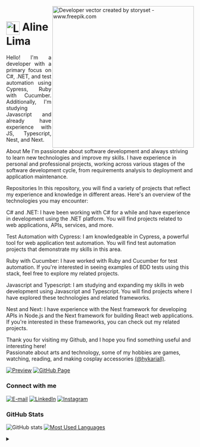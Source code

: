 <img align="right" alt="Developer vector created by storyset - www.freepik.com" height="380" src="https://user-images.githubusercontent.com/97471199/230774187-e482399b-492c-4c17-a831-0314bf90526e.png">

<h1>
    <a href="https://github.com/allinelima/">
     <img align="center" alt="Logo Aline Lima" width="36px" src="https://user-images.githubusercontent.com/97471199/230773934-2eeb538d-d992-4199-872e-117c1c635d81.png"></a>
    <span>Aline Lima</span>
</h1>

<p align="justify">Hello! I'm a developer with a primary focus on C#, .NET, and test automation using Cypress, Ruby with Cucumber. Additionally, I'm studying Javascript and already have experience with JS, Typescript, Nest, and Next.

About Me
I'm passionate about software development and always striving to learn new technologies and improve my skills. I have experience in personal and professional projects, working across various stages of the software development cycle, from requirements analysis to deployment and application maintenance.

Repositories
In this repository, you will find a variety of projects that reflect my experience and knowledge in different areas. Here's an overview of the technologies you may encounter:

C# and .NET: I have been working with C# for a while and have experience in development using the .NET platform. You will find projects related to web applications, APIs, services, and more.

Test Automation with Cypress: I am knowledgeable in Cypress, a powerful tool for web application test automation. You will find test automation projects that demonstrate my skills in this area.

Ruby with Cucumber: I have worked with Ruby and Cucumber for test automation. If you're interested in seeing examples of BDD tests using this stack, feel free to explore my related projects.

Javascript and Typescript: I am studying and expanding my skills in web development using Javascript and Typescript. You will find projects where I have explored these technologies and related frameworks.

Nest and Next: I have experience with the Nest framework for developing APIs in Node.js and the Next framework for building React web applications. If you're interested in these frameworks, you can check out my related projects.

Thank you for visiting my Github, and I hope you find something useful and interesting here!
<br>
 Passionate about arts and technology, some of my hobbies are games, watching, reading, and making cosplay accessories <a href="https://www.instagram.com/hykariall/">(@hykariall)</a>.</p>

[![Preview](https://img.shields.io/badge/Portfolio-000?style=for-the-badge&logo=github&logoColor=FF00F6)](https://allinelima.github.io/)
[![GitHub Page](https://img.shields.io/badge/allinelima.github.io-67136f?style=for-the-badge)](https://allinelima.github.io/)

<h3 align="left">Connect with me</h3>

[![E-mail](https://img.shields.io/badge/-Email-000?style=for-the-badge&logo=microsoft-outlook&logoColor=FF00F6&color:FFF)](mailto:allinelima@gmail.com)
[![LinkedIn](https://img.shields.io/badge/-LinkedIn-000?style=for-the-badge&logo=linkedin&logoColor=FF00F6&color:FFF)](https:/https://github.com/allinelima/)
[![Instagram](https://img.shields.io/badge/-Instagram-000?style=for-the-badge&logo=instagram&logoColor=FF00F6&color:FFF)](https://www.instagram.com/allinelima/)


<h3 align="left">GitHub Stats</h3>

![GitHub stats](https://github-readme-stats-git-masterrstaa-rickstaa.vercel.app/api?username=allinelima&hide_title=true&show_icons=true&include_all_commits=false&count_private=true&line_height=25&hide=issues&bg_color=000&title_color=FF00F6&text_color=FFF&border_radius=3&border_color=36123c&icon_color=FF00F6&theme=jolly)
[![Most Used Languages](https://github-readme-stats-git-masterrstaa-rickstaa.vercel.app/api/top-langs/?username=allinelima&line_height=10&card_width=290&layout=compact&hide_title=false&count_private=true&langs_count=4&show_icons=true&title_color=FF00F6&hide=html,css&bg_color=000&text_color=8B8B8B&border_radius=3&border_color=561760)](https://github.com/allinelima/github-readme-stats)
<br>

<details align="left">
  <summary></summary> 
 
  - Badges by <a href="https://shields.io/">shields.io</a><br>
  - GitHub Stats by <a href="https://github.com/anuraghazra/github-readme-stats">anuraghazra</a>
  - Developer vector created by <a href="https://www.freepik.com/vectors/developer">storyset - www.freepik.com</a> (edited by author)
 
  <div align="right">Made with 💜 by <a href="https://github.com/allinelima">EA</a>.</div>

</details>
